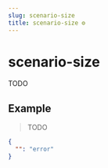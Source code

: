 ```yaml
---
slug: scenario-size
title: scenario-size ⚙️
---
```

# scenario-size
TODO

## Example
> TODO
```json
{
  "": "error"
}
```

